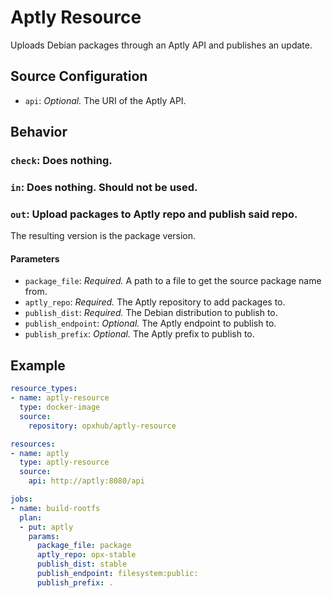 # Aptly Resource

Uploads Debian packages through an Aptly API and publishes an update.

## Source Configuration

- `api`: *Optional.* The URI of the Aptly API.

## Behavior

### `check`: Does nothing.

### `in`: Does nothing. Should not be used.

### `out`: Upload packages to Aptly repo and publish said repo.

The resulting version is the package version.

#### Parameters

- `package_file`: *Required.* A path to a file to get the source package name from.
- `aptly_repo`: *Required.* The Aptly repository to add packages to.
- `publish_dist`: *Required.* The Debian distribution to publish to.
- `publish_endpoint`: *Optional.* The Aptly endpoint to publish to.
- `publish_prefix`: *Optional.* The Aptly prefix to publish to.

## Example

```yaml
resource_types:
- name: aptly-resource
  type: docker-image
  source:
    repository: opxhub/aptly-resource

resources:
- name: aptly
  type: aptly-resource
  source:
    api: http://aptly:8080/api

jobs:
- name: build-rootfs
  plan:
  - put: aptly
    params:
      package_file: package
      aptly_repo: opx-stable
      publish_dist: stable
      publish_endpoint: filesystem:public:
      publish_prefix: .
```

